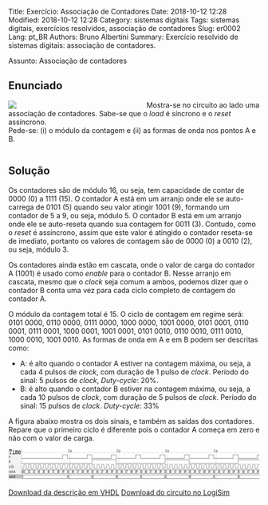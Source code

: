 Title: Exercício: Associação de Contadores
Date: 2018-10-12 12:28
Modified: 2018-10-12 12:28
Category: sistemas digitais
Tags: sistemas digitais, exercícios resolvidos, associação de contadores
Slug: er0002
Lang: pt_BR
Authors: Bruno Albertini
Summary: Exercício resolvido de sistemas digitais: associação de contadores.

Assunto: Associação de contadores

## Enunciado
<img src='{filename}/images/sd/er/20181012_associacaoContadores.png' align="left" width="50%" style="padding-right:5%" />

Mostra-se no circuito ao lado uma associação de contadores. Sabe-se que o _load_ é síncrono e o _reset_ assíncrono.  
Pede-se: (i) o módulo da contagem e (ii) as formas de onda nos pontos A e B.

<div style="border: 0px; overflow: auto;width: 100%;"></div>

## Solução

Os contadores são de módulo 16, ou seja, tem capacidade de contar de 0000 (0) a 1111 (15). O contador A está em um arranjo onde ele se auto-carrega de 0101 (5) quando seu valor atingir 1001 (9), formando um contador de 5 a 9, ou seja, módulo 5. O contador B está em um arranjo onde ele se auto-reseta quando sua contagem for 0011 (3). Contudo, como o _reset_ é assíncrono, assim que este valor é atingido o contador reseta-se de imediato, portanto os valores de contagem são de 0000 (0) a 0010 (2), ou seja, módulo 3.

Os contadores ainda estão em cascata, onde o valor de carga do contador A (1001) é usado como _enable_ para o contador B. Nesse arranjo em cascata, mesmo que o _clock_ seja comum a ambos, podemos dizer que o contador B conta uma vez para cada ciclo completo de contagem do contador A.

O módulo da contagem total é 15. O ciclo de contagem em regime será: 0101 0000, 0110 0000, 0111 0000, 1000 0000, 1001 0000, 0101 0001, 0110 0001, 0111 0001, 1000 0001, 1001 0001, 0101 0010, 0110 0010, 0111 0010, 1000 0010, 1001 0010. As formas de onda em A e em B podem ser descritas como:

 - A: é alto quando o contador A estiver na contagem máxima, ou seja, a cada 4 pulsos de _clock_, com duração de 1 pulso de _clock_. Período do sinal: 5 pulsos de _clock_, _Duty-cycle_: 20%.
 - B: é alto quando o contador B estiver na contagem máxima, ou seja, a cada 10 pulsos de _clock_, com duração de 5 pulsos de _clock_. Período do sinal: 15 pulsos de _clock_. _Duty-cycle_: 33%

A figura abaixo mostra os dois sinais, e também as saídas dos contadores. Repare que o primeiro ciclo é diferente pois o contador A começa em zero e não com o valor de carga.

![Forma de onda do Exercício](/images/sd/er/er0002_onda.png)

[Download da descrição em VHDL]({filename}/extra/sd/er/er0002.zip)
[Download do circuito no LogiSim]({filename}/extra/sd/er/20181012_associacaoContadores.circ)

<div style="border: 0px; overflow: auto;width: 100%;"></div>

